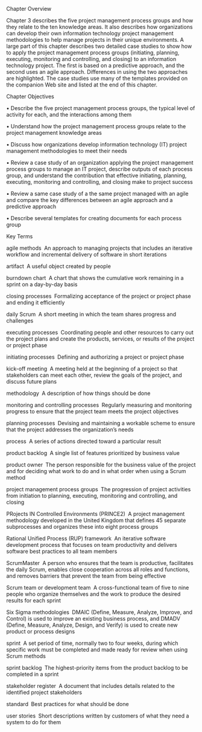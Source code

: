 Chapter Overview

Chapter 3 describes the five project management process groups and how they relate to the ten knowledge areas. It also describes how organizations can develop their own information technology project management methodologies to help manage projects in their unique environments. A large part of this chapter describes two detailed case studies to show how to apply the project management process groups (initiating, planning, executing, monitoring and controlling, and closing) to an information technology project. The first is based on a predictive approach, and the second uses an agile approach. Differences in using the two approaches are highlighted. The case studies use many of the templates provided on the companion Web site and listed at the end of this chapter.

 

Chapter Objectives

•        Describe the five project management process groups, the typical level of activity for each, and the interactions among them

•        Understand how the project management process groups relate to the project management knowledge areas

•        Discuss how organizations develop information technology (IT) project management methodologies to meet their needs

•        Review a case study of an organization applying the project management process groups to manage an IT project, describe outputs of each process group, and understand the contribution that effective initiating, planning, executing, monitoring and controlling, and closing make to project success

•        Review a same case study of a the same project managed with an agile and compare the key differences between an agile approach and a predictive approach

•        Describe several templates for creating documents for each process group

Key Terms

agile methods  An approach to managing projects that includes an iterative workflow and incremental delivery of software in short iterations

artifact  A useful object created by people

burndown chart  A chart that shows the cumulative work remaining in a sprint on a day-by-day basis

closing processes  Formalizing acceptance of the project or project phase and ending it efficiently

daily Scrum  A short meeting in which the team shares progress and challenges

executing processes  Coordinating people and other resources to carry out the project plans and create the products, services, or results of the project or project phase

initiating processes  Defining and authorizing a project or project phase

kick-off meeting  A meeting held at the beginning of a project so that stakeholders can meet each other, review the goals of the project, and discuss future plans

methodology  A description of how things should be done

monitoring and controlling processes  Regularly measuring and monitoring progress to ensure that the project team meets the project objectives

planning processes  Devising and maintaining a workable scheme to ensure that the project addresses the organization’s needs

process  A series of actions directed toward a particular result

product backlog  A single list of features prioritized by business value

product owner  The person responsible for the business value of the project and for deciding what work to do and in what order when using a Scrum method

project management process groups  The progression of project activities from initiation to planning, executing, monitoring and controlling, and closing

PRojects IN Controlled Environments (PRINCE2)  A project management methodology developed in the United Kingdom that defines 45 separate subprocesses and organizes these into eight process groups

Rational Unified Process (RUP) framework  An iterative software development process that focuses on team productivity and delivers software best practices to all team members

ScrumMaster  A person who ensures that the team is productive, facilitates the daily Scrum, enables close cooperation across all roles and functions, and removes barriers that prevent the team from being effective

Scrum team or development team  A cross-functional team of five to nine people who organize themselves and the work to produce the desired results for each sprint

Six Sigma methodologies  DMAIC (Define, Measure, Analyze, Improve, and Control) is used to improve an existing business process, and DMADV (Define, Measure, Analyze, Design, and Verify) is used to create new product or process designs

sprint  A set period of time, normally two to four weeks, during which specific work must be completed and made ready for review when using Scrum methods

sprint backlog  The highest-priority items from the product backlog to be completed in a sprint

stakeholder register  A document that includes details related to the identified project stakeholders

standard  Best practices for what should be done

user stories  Short descriptions written by customers of what they need a system to do for them 
